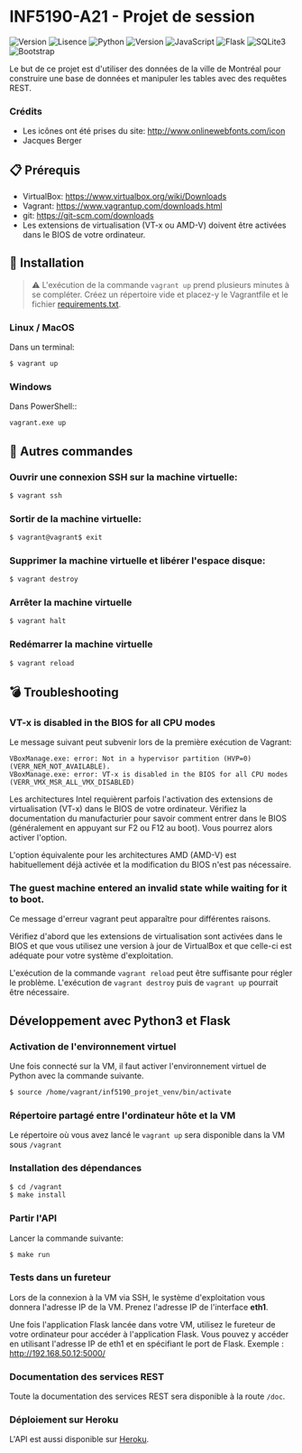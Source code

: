 # INF5190-A21 - Projet de session

![Version](https://img.shields.io/badge/version-automne2021-success?style=flat)
![Lisence](https://img.shields.io/badge/lisence-Apache2.0-green?style=flat)
![Python](https://img.shields.io/badge/-Python-3776AB?style=flat&logo=Python&logoColor=white)
![Version](https://img.shields.io/badge/version-3.7|3.8|3.9-3776AB?style=flat&)
![JavaScript](https://img.shields.io/badge/AJAX-JavaScript-F7DF1E?style=flat&logo=JavaScript&logoColor=white)
![Flask](https://img.shields.io/badge/framework-Flask-000000?style=flat&logo=Flask&logoColor=white)
![SQLite3](https://img.shields.io/badge/db-SQLite3-003B57?style=flat&logo=SQLite&logoColor=white)
![Bootstrap](https://img.shields.io/badge/CSS-Bootstrap-7952B3?style=flat&logo=Bootstrap&logoColor=white)

Le but de ce projet est d'utiliser des données de la ville de Montréal pour construire une base de données et manipuler les tables avec des requêtes REST.

### Crédits

- Les icônes ont été prises du site: http://www.onlinewebfonts.com/icon
- Jacques Berger

## :clipboard: Prérequis

- VirtualBox: https://www.virtualbox.org/wiki/Downloads
- Vagrant: https://www.vagrantup.com/downloads.html
- git: https://git-scm.com/downloads
- Les extensions de virtualisation (VT-x ou AMD-V) doivent être activées dans le BIOS de votre ordinateur.


## :wrench: Installation

> :warning: L'exécution de la commande `vagrant up` prend plusieurs minutes à se compléter. Créez un répertoire vide et placez-y le Vagrantfile et le fichier [requirements.txt](requirements.txt).

### Linux / MacOS

Dans un terminal:

```bash
$ vagrant up
```

### Windows

Dans PowerShell::

```bash
vagrant.exe up
```

## :shell: Autres commandes

### Ouvrir une connexion SSH sur la machine virtuelle:

```bash
$ vagrant ssh
```

### Sortir de la machine virtuelle:

```bash
$ vagrant@vagrant$ exit
```

### Supprimer la machine virtuelle et libérer l'espace disque:

```bash
$ vagrant destroy
```
### Arrêter la machine virtuelle

```bash
$ vagrant halt
```

### Redémarrer la machine virtuelle

```bash
$ vagrant reload
```

## :bomb: Troubleshooting

### VT-x is disabled in the BIOS for all CPU modes

Le message suivant peut subvenir lors de la première exécution de Vagrant:

    VBoxManage.exe: error: Not in a hypervisor partition (HVP=0) (VERR_NEM_NOT_AVAILABLE).
    VBoxManage.exe: error: VT-x is disabled in the BIOS for all CPU modes (VERR_VMX_MSR_ALL_VMX_DISABLED)

Les architectures Intel requièrent parfois l'activation des extensions de virtualisation (VT-x) dans le BIOS de votre ordinateur. Vérifiez la documentation du manufacturier pour savoir comment entrer dans le BIOS (généralement en appuyant sur F2 ou F12 au boot). Vous pourrez alors activer l'option.

L'option équivalente pour les architectures AMD (AMD-V) est habituellement déjà activée et la modification du BIOS n'est pas nécessaire.


### The guest machine entered an invalid state while waiting for it to boot.

Ce message d'erreur vagrant peut apparaître pour différentes raisons.

Vérifiez d'abord que les extensions de virtualisation sont activées dans le BIOS et que vous utilisez une version à jour de VirtualBox et que celle-ci est adéquate pour votre système d'exploitation.

L'exécution de la commande `vagrant reload` peut être suffisante pour régler le problème. L'exécution de `vagrant destroy` puis de `vagrant up` pourrait être nécessaire.


## Développement avec Python3 et Flask

### Activation de l'environnement virtuel

Une fois connecté sur la VM, il faut activer l'environnement virtuel de Python avec la commande suivante.

```bash
$ source /home/vagrant/inf5190_projet_venv/bin/activate
```

### Répertoire partagé entre l'ordinateur hôte et la VM

Le répertoire où vous avez lancé le `vagrant up` sera disponible dans la VM sous `/vagrant`

### Installation des dépendances

```bash
$ cd /vagrant
$ make install
```

### Partir l'API

Lancer la commande suivante:

```bash
$ make run
```

### Tests dans un fureteur

Lors de la connexion à la VM via SSH, le système d'exploitation vous donnera
l'adresse IP de la VM. Prenez l'adresse IP de l'interface **eth1**.

Une fois l'application Flask lancée dans votre VM, utilisez le fureteur de votre ordinateur pour accéder à l'application Flask. Vous pouvez y accéder en utilisant l'adresse IP de eth1 et en spécifiant le port de Flask.
Exemple : http://192.168.50.12:5000/

### Documentation des services REST

Toute la documentation des services REST sera disponible à la route `/doc`.

### Déploiement sur Heroku

L'API est aussi disponible sur [Heroku](https://inf5190-projet-berp01039907.herokuapp.com).
